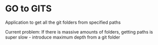 # GO to GITS

Application to get all the git folders from specified paths

Current problem: If there is massive amounts of folders, getting paths is super slow
	- introduce maximum depth from a git folder
